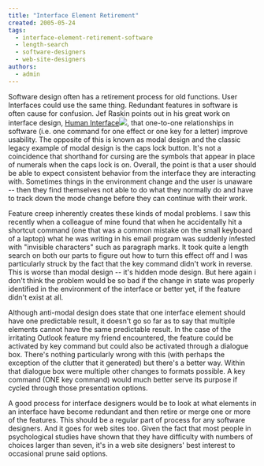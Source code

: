 ```yaml
---
title: "Interface Element Retirement"
created: 2005-05-24
tags: 
  - interface-element-retirement-software
  - length-search
  - software-designers
  - web-site-designers
authors: 
  - admin
---
```


Software design often has a retirement process for old functions. User Interfaces could use the same thing. Redundant features in software is often cause for confusion. Jef Raskin points out in his great work on interface design, [Human Interface](http://www.amazon.com/exec/obidos/redirect?link_code=ur2&camp=1789&tag=wwwrussellwar-20&creative=9325&path=tg/detail/-/0201379376/qid=1116984287/sr=8-1/ref=sr_8_xs_ap_i1_xgl14?v=glance%26s=books%26n=507846)![](http://www.assoc-amazon.com/e/ir?t=wwwrussellwar-20&l=ur2&o=1), that one-to-one relationships in software (i.e. one command for one effect or one key for a letter) improve usability. The opposite of this is known as modal design and the classic legacy example of modal design is the caps lock button. It's not a coincidence that shorthand for cursing are the symbols that appear in place of numerals when the caps lock is on. Overall, the point is that a user should be able to expect consistent behavior from the interface they are interacting with. Sometimes things in the environment change and the user is unaware -- then they find themselves not able to do what they normally do and have to track down the mode change before they can continue with their work.

Feature creep inherently creates these kinds of modal problems. I saw this recently when a colleague of mine found that when he accidentally hit a shortcut command (one that was a common mistake on the small keyboard of a laptop) what he was writing in his email program was suddenly infested with "invisible characters" such as paragraph marks. It took quite a length search on both our parts to figure out how to turn this effect off and I was particularly struck by the fact that the key command didn't work in reverse. This is worse than modal design -- it's hidden mode design. But here again i don't think the problem would be so bad if the change in state was properly identified in the environment of the interface or better yet, if the feature didn't exist at all.

Although anti-modal design does state that one interface element should have one predictable result, it doesn't go so far as to say that multiple elements cannot have the same predictable result. In the case of the irritating Outlook feature my friend encountered, the feature could be activated by key command but could also be activated through a dialogue box. There's nothing particularly wrong with this (with perhaps the exception of the clutter that it generated) but there's a better way. Within that dialogue box were multiple other changes to formats possible. A key command (ONE key command) would much better serve its purpose if cycled through those presentation options.

A good process for interface designers would be to look at what elements in an interface have become redundant and then retire or merge one or more of the features. This should be a regular part of process for any software designers. And it goes for web sites too. Given the fact that most people in psychological studies have shown that they have difficulty with numbers of choices larger than seven, it's in a web site designers' best interest to occasional prune said options.
